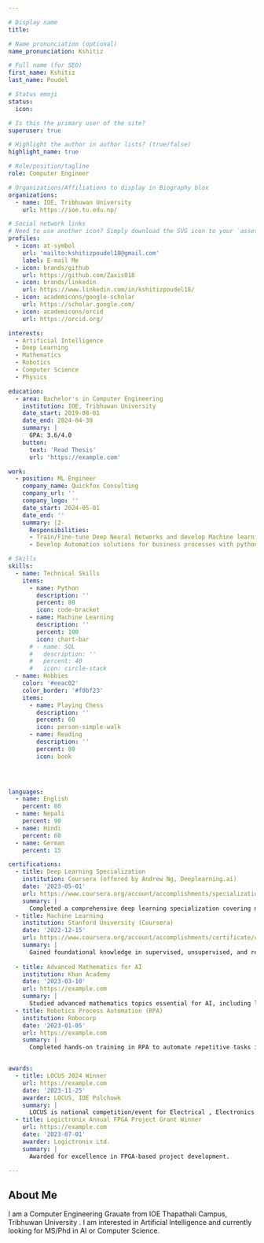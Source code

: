 ```yaml
---

# Display name
title: 

# Name pronunciation (optional)
name_pronunciation: Kshitiz

# Full name (for SEO)
first_name: Kshitiz
last_name: Poudel

# Status emoji
status:
  icon: 

# Is this the primary user of the site?
superuser: true

# Highlight the author in author lists? (true/false)
highlight_name: true

# Role/position/tagline
role: Computer Engineer

# Organizations/Affiliations to display in Biography blox
organizations:
  - name: IOE, Tribhuwan University
    url: https://ioe.tu.edu.np/

# Social network links
# Need to use another icon? Simply download the SVG icon to your `assets/media/icons/` folder.
profiles:
  - icon: at-symbol
    url: 'mailto:kshitizpoudel18@gmail.com'
    label: E-mail Me
  - icon: brands/github
    url: https://github.com/Zaxis018
  - icon: brands/linkedin
    url: https://www.linkedin.com/in/kshitizpoudel18/
  - icon: academicons/google-scholar
    url: https://scholar.google.com/
  - icon: academicons/orcid
    url: https://orcid.org/

interests:
  - Artificial Intelligence
  - Deep Learning
  - Mathematics
  - Robotics
  - Computer Science 
  - Physics

education:
  - area: Bachelor's in Computer Engineering
    institution: IOE, Tribhuwan University
    date_start: 2019-08-01
    date_end: 2024-04-30
    summary: |
      GPA: 3.6/4.0
    button:
      text: 'Read Thesis'
      url: 'https://example.com'

work:
  - position: ML Engineer
    company_name: Quickfox Consulting
    company_url: ''
    company_logo: ''
    date_start: 2024-05-01
    date_end: ''
    summary: |2-
      Responsibilities:
      - Train/Fine-tune Deep Neural Networks and develop Machine learning Pipelines.
      - Develop Automation solutions for business processes with python and RPA frameworks

# Skills
skills:
  - name: Technical Skills
    items:
      - name: Python
        description: ''
        percent: 80
        icon: code-bracket
      - name: Machine Learning
        description: ''
        percent: 100
        icon: chart-bar
      # - name: SQL
      #   description: ''
      #   percent: 40
      #   icon: circle-stack
  - name: Hobbies
    color: '#eeac02'
    color_border: '#f0bf23'
    items:
      - name: Playing Chess
        description: ''
        percent: 60
        icon: person-simple-walk
      - name: Reading
        description: ''
        percent: 80
        icon: book


      

languages:
  - name: English
    percent: 80
  - name: Nepali
    percent: 90
  - name: Hindi
    percent: 60
  - name: German
    percent: 15

certifications:
  - title: Deep Learning Specialization
    institution: Coursera (offered by Andrew Ng, Deeplearning.ai)
    date: '2023-05-01'
    url: https://www.coursera.org/account/accomplishments/specialization/certificate_code
    summary: |
      Completed a comprehensive deep learning specialization covering neural networks, convolutional networks, sequence models, and more.
  - title: Machine Learning
    institution: Stanford University (Coursera)
    date: '2022-12-15'
    url: https://www.coursera.org/account/accomplishments/certificate/certificate_code
    summary: |
      Gained foundational knowledge in supervised, unsupervised, and reinforcement learning, as well as popular algorithms and techniques.
      
  - title: Advanced Mathematics for AI
    institution: Khan Academy
    date: '2023-03-10'
    url: https://example.com
    summary: |
      Studied advanced mathematics topics essential for AI, including linear algebra, calculus, and probability.
  - title: Robotics Process Automation (RPA)
    institution: Robocorp
    date: '2023-01-05'
    url: https://example.com
    summary: |
      Completed hands-on training in RPA to automate repetitive tasks in business applications.


awards:
  - title: LOCUS 2024 Winner
    url: https://example.com
    date: '2023-11-25'
    awarder: LOCUS, IOE Pulchowk
    summary: |
      LOCUS is national competition/event for Electrical , Electronics and Computer Engineering Students held anually in IOE Pulchowk Campus.
  - title: Logictronix Annual FPGA Project Grant Winner
    url: https://example.com
    date: '2023-07-01'
    awarder: Logictronix Ltd.
    summary: |
      Awarded for excellence in FPGA-based project development.

---
```


## About Me

I am a Computer Engineering Grauate from IOE Thapathali Campus, Tribhuwan University . I am interested in Artificial Intelligence and currently looking for MS/Phd in AI or Computer Science.
